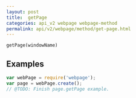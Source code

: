 ```yaml
---
layout: post
title:  getPage
categories: api_v2 webpage webpage-method
permalink: api/v2/webpage/method/get-page.html
---
```


`getPage(windowName)`

## Examples

```javascript
var webPage = require('webpage');
var page = webPage.create();
// @TODO: Finish page.getPage example.
```








